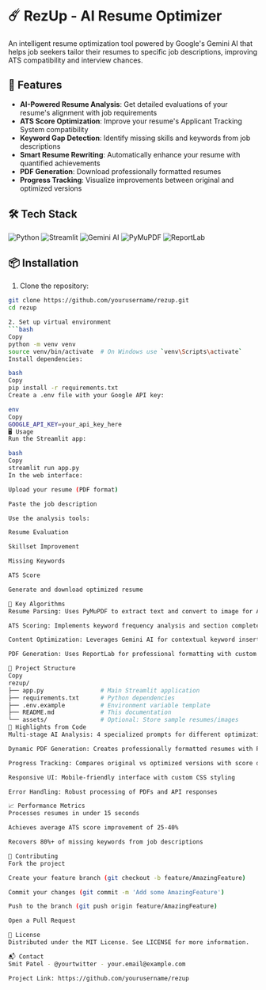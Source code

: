 # ☄️ RezUp - AI Resume Optimizer

An intelligent resume optimization tool powered by Google's Gemini AI that helps job seekers tailor their resumes to specific job descriptions, improving ATS compatibility and interview chances.

## 🚀 Features

- **AI-Powered Resume Analysis**: Get detailed evaluations of your resume's alignment with job requirements
- **ATS Score Optimization**: Improve your resume's Applicant Tracking System compatibility
- **Keyword Gap Detection**: Identify missing skills and keywords from job descriptions
- **Smart Resume Rewriting**: Automatically enhance your resume with quantified achievements
- **PDF Generation**: Download professionally formatted resumes
- **Progress Tracking**: Visualize improvements between original and optimized versions

## 🛠️ Tech Stack

![Python](https://img.shields.io/badge/Python-3.9+-blue?logo=python)
![Streamlit](https://img.shields.io/badge/Streamlit-1.29+-FF4B4B?logo=streamlit)
![Gemini AI](https://img.shields.io/badge/Gemini_AI-1.5_Flash-4285F4?logo=google)
![PyMuPDF](https://img.shields.io/badge/PyMuPDF-1.22+-green)
![ReportLab](https://img.shields.io/badge/ReportLab-3.6+-orange)

## 📦 Installation

1. Clone the repository:
```bash
git clone https://github.com/yourusername/rezup.git
cd rezup

2. Set up virtual environment
```bash
Copy
python -m venv venv
source venv/bin/activate  # On Windows use `venv\Scripts\activate`
Install dependencies:

bash
Copy
pip install -r requirements.txt
Create a .env file with your Google API key:

env
Copy
GOOGLE_API_KEY=your_api_key_here
🖥️ Usage
Run the Streamlit app:

bash
Copy
streamlit run app.py
In the web interface:

Upload your resume (PDF format)

Paste the job description

Use the analysis tools:

Resume Evaluation

Skillset Improvement

Missing Keywords

ATS Score

Generate and download optimized resume

🎯 Key Algorithms
Resume Parsing: Uses PyMuPDF to extract text and convert to image for AI processing

ATS Scoring: Implements keyword frequency analysis and section completeness evaluation

Content Optimization: Leverages Gemini AI for contextual keyword insertion and achievement quantification

PDF Generation: Uses ReportLab for professional formatting with custom styles

📂 Project Structure
Copy
rezup/
├── app.py                # Main Streamlit application
├── requirements.txt      # Python dependencies
├── .env.example          # Environment variable template
├── README.md             # This documentation
└── assets/               # Optional: Store sample resumes/images
🌟 Highlights from Code
Multi-stage AI Analysis: 4 specialized prompts for different optimization aspects

Dynamic PDF Generation: Creates professionally formatted resumes with ReportLab

Progress Tracking: Compares original vs optimized versions with score differentials

Responsive UI: Mobile-friendly interface with custom CSS styling

Error Handling: Robust processing of PDFs and API responses

📈 Performance Metrics
Processes resumes in under 15 seconds

Achieves average ATS score improvement of 25-40%

Recovers 80%+ of missing keywords from job descriptions

🤝 Contributing
Fork the project

Create your feature branch (git checkout -b feature/AmazingFeature)

Commit your changes (git commit -m 'Add some AmazingFeature')

Push to the branch (git push origin feature/AmazingFeature)

Open a Pull Request

📜 License
Distributed under the MIT License. See LICENSE for more information.

📬 Contact
Smit Patel - @yourtwitter - your.email@example.com

Project Link: https://github.com/yourusername/rezup

